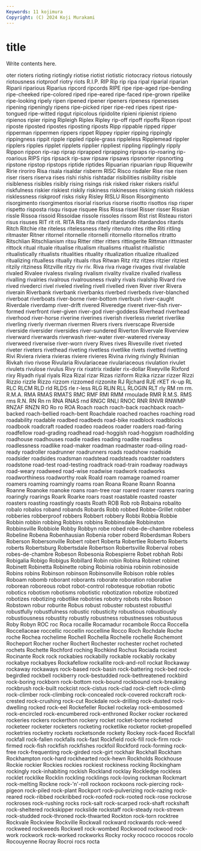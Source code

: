 ```yaml
---
Keywords: 11 kojimura
Copyright: (C) 2024 Koji Murakami
---
```


# title

Write contents here.



oter rioters rioting
riotingly riotise riotist riotistic riotocracy riotous riotously riotousness riotproof riotry
riots R.I.P. RIP Rip rip ripa ripal riparial riparian Riparii
riparious Riparius ripcord ripcords RIPE ripe ripe-aged ripe-bending ripe-cheeked ripe-colored
riped ripe-eared ripe-faced ripe-grown ripelike ripe-looking ripely ripen ripened ripener
ripeners ripeness ripenesses ripening ripeningly ripens ripe-picked riper ripe-red ripes
ripest ripe-tongued ripe-witted ripgut ripicolous ripidolite ripieni ripienist ripieno ripienos
ripier riping Ripleigh Riplex Ripley rip-off ripoff ripoffs Ripon ripost
riposte riposted ripostes riposting riposts Ripp rippable ripped ripper ripperman
rippermen rippers rippet Rippey rippier ripping rippingly rippingness rippit ripple
rippled ripple-grass rippleless Ripplemead rippler ripplers ripples ripplet ripplets ripplier
rippliest rippling ripplingly ripply Rippon rippon rip-rap riprap riprapped riprapping
ripraps rip-roaring rip-roarious RIPS rips ripsack rip-saw ripsaw ripsaws ripsnorter
ripsnorting ripstone ripstop ripstops riptide riptides Ripuarian ripuarian ripup Riquewihr
Ririe riroriro Risa risala risaldar risberm RISC Risco risdaler Rise
rise risen riser risers riserva rises rishi rishis rishtadar risibilities
risibility risible risibleness risibles risibly rising risings risk risked risker
riskers riskful riskfulness riskier riskiest riskily riskiness riskinesses risking riskish
riskless risklessness riskproof risks risky Risley RISLU Rison Risorgimento risorgimento
risorgimentos risorial risorius risorse risotto risottos risp risper rispetto risposta
risqu risque risquee Riss Rissa rissel Risser risser Rissian rissle
Rissoa rissoid Rissoidae rissole rissoles rissom Rist rist Risteau ristori
risus risuses RIT rit rit. RITA Rita rita ritard ritardando
ritardandos ritards Ritch Ritchie rite riteless ritelessness ritely ritenuto rites
rithe Riti ritling ritmaster Ritner ritornel ritornelle ritornelli ritornello ritornellos
ritratto Ritschlian Ritschlianism ritsu Ritter ritter ritters rittingerite Rittman rittmaster
rittock ritual rituale ritualise ritualism ritualisms ritualist ritualistic ritualistically ritualists
ritualities rituality ritualization ritualize ritualized ritualizing ritualless ritually rituals ritus
Ritwan Ritz ritz ritzes ritzier ritziest ritzily ritziness Ritzville ritzy
riv riv. Riva riva rivage rivages rival rivalable rivaled Rivalee
rivaless rivaling rivalism rivality rivalize rivalled rivalless rivalling rivalries rivalrous
rivalrousness rivalry rivals rivalship Rivard rive rived rivederci rivel riveled
riveling rivell rivelled riven River river Rivera riverain Riverbank riverbank
riverbanks riverbed riverbeds river-blanched riverboat riverboats river-borne river-bottom riverbush river-caught
Riverdale riverdamp river-drift rivered Riveredge riveret river-fish river-formed riverfront river-given
river-god river-goddess Riverhead riverhead riverhood river-horse riverine riverines riverish riverless
riverlet riverlike riverling riverly riverman rivermen Rivers rivers riverscape Riverside
riverside riversider riversides river-sundered Riverton Rivervale Riverview riverward riverwards riverwash
river-water river-watered riverway riverweed riverwise river-worn rivery Rives rives Rivesville
rivet riveted riveter riveters rivethead riveting rivetless rivetlike rivets rivetted
rivetting Rivi Riviera riviera rivieras riviere rivieres Rivina riving rivingly
Rivinian Rivkah rivo rivose Rivularia Rivulariaceae rivulariaceous rivulation rivulet rivulets
rivulose rivulus Rivy rix rixatrix rixdaler rix-dollar Rixeyville Rixford rixy
Riyadh riyal riyals Riza Rizal rizar Rizas riziform Rizika rizzar
rizzer Rizzi Rizzio rizzle Rizzo rizzom rizzomed rizzonite RJ Rjchard
RJE rKET rk-up RL RLC RLCM RLD rld RLDS rle
r-less RLG RLIN RLL RLOGIN RLT rly RM rm rm.
R.M.A. RMA RMAS RMATS RMC RMF RMI RMM rmoulade RMR
R.M.S. RMS rms R.N. RN Rn rn RNA RNAS rnd
RNGC RNLI RNOC RNR RNVR RNWMP RNZAF RNZN RO Ro
ro ROA Roach roach roach-back roachback roach-backed roach-bellied roach-bent Roachdale
roached roaches roaching road roadability roadable roadbed roadbeds road-bike roadblock
roadblocks roadbook roadcraft roaded roadeo roadeos roader roaders road-faring roadfellow
road-grading roadhead road-hoggish road-hoggism roadholding roadhouse roadhouses roadie roadies roading
roadite roadless roadlessness roadlike road-maker roadman roadmaster road-oiling road-ready roadroller
roadrunner roadrunners roads roadshow roadside roadsider roadsides roadsman roadstead roadsteads
roadster roadsters roadstone road-test road-testing roadtrack road-train roadway roadways road-weary
roadweed road-wise roadwise roadwork roadworks roadworthiness roadworthy roak Roald roam
roamage roamed roamer roamers roaming roamingly roams roan Roana Roane
Roann Roanna Roanne Roanoke roanoke roans roan-tree roar roared roarer
roarers roaring roaringly roarings Roark Roarke roars roast roastable roasted
roaster roasters roasting roastingly roasts Roath ROB Rob rob Robaina
robalito robalo robalos roband robands Robards Robb robbed Robbe-Grillet robber
robberies robberproof robbers Robbert robbery Robbi Robbia Robbie Robbin robbin
robbing Robbins robbins Robbinsdale Robbinston Robbinsville Robbiole Robby Robbyn robe
robed robe-de-chambre robeless Robeline Robena Robenhausian Robenia rober roberd Roberdsman
Robers Roberson Robersonville Robert robert Roberta Robertlee Roberto Roberts roberts
Robertsburg Robertsdale Robertson Robertsville Roberval robes robes-de-chambre Robeson Robesonia Robespierre
Robet robhah Robi Robigalia Robigo Robigus Robillard Robin robin Robina
Robinet robinet Robinett Robinetta Robinette robing Robinia robinia robinin robinoside
Robins robins Robinson robinson Robinsonville Robison roble robles Roboam robomb
roborant roborants roborate roboration roborative roborean roboreous robot robot-control robotesque
robotian robotic robotics robotism robotisms robotistic robotization robotize robotized robotizes
robotizing robotlike robotries robotry robots robs Robson Robstown robur roburite
Robus robust robuster robustest robustful robustfully robustfulness robustic robusticity robustious
robustiously robustiousness robustity robustly robustness robustnesses robustuous Roby Robyn ROC
roc Roca rocaille Rocamadur rocambole Rocca Roccella Roccellaceae roccellic roccellin
roccelline Rocco Roch Rochdale Roche roche Rochea rochelime Rochell Rochella
Rochelle rochelle Rochemont Rocheport Rocher rocher Rochert Rochester rochester rochet
rocheted rochets Rochette Rochford roching Rochkind Rochus Rociada rociest Rocinante
Rock rock rockabies rockabilly rockable rockably rockaby rockabye rockabyes Rockafellow
rockallite rock-and-roll rockat Rockaway rockaway rockaways rock-based rock-basin rock-battering rock-bed
rock-begirdled rockbell rockberry rock-bestudded rock-bethreatened rockbird rock-boring rockborn rock-bottom rock-bound
rockbound rock-breaking rockbrush rock-built rockcist rock-cistus rock-clad rock-cleft rock-climb rock-climber
rock-climbing rock-concealed rock-covered rockcraft rock-crested rock-crushing rock-cut Rockdale rock-drilling rock-dusted
rock-dwelling rocked rock-eel Rockefeller Rockel rockelay rock-embosomed rock-encircled rock-encumbered rock-enthroned
Rocker rocker rockered rockeries rockers rockerthon rockery rocket rocket-borne rocketed
rocketeer rocketer rocketers rocketing rocketlike rocketor rocket-propelled rocketries rocketry rockets
rocketsonde rockety Rockey rock-faced Rockfall rockfall rock-fallen rockfalls rock-fast Rockfield
rock-fill rock-firm rock-firmed rock-fish rockfish rockfishes rockfoil Rockford rock-forming rock-free
rock-frequenting rock-girded rock-girt rockhair Rockhall Rockham Rockhampton rock-hard rockhearted rock-hewn
Rockholds Rockhouse Rockie rockier Rockies rockies rockiest rockiness rocking Rockingham
rockingly rock-inhabiting rockish Rockland rocklay Rockledge rockless rocklet rocklike Rocklin
rockling rocklings rock-loving rockman Rockmart rock-melting Rockne rock-'n'-roll rockoon rockoons
rock-piercing rock-pigeon rock-piled rock-plant Rockport rock-pulverizing rock-razing rock-reared rock-ribbed rockribbed
rock-roofed rock-rooted rock-rose rockrose rockroses rock-rushing rocks rock-salt rock-scarped rock-shaft
rockshaft rock-sheltered rockskipper rockslide rockstaff rock-steady rock-strewn rock-studded rock-throned rock-thwarted
Rockton rock-torn rocktree Rockvale Rockview Rockville Rockwall rockward rockwards rock-weed
rockweed rockweeds Rockwell rock-wombed Rockwood rockwood rock-work rockwork rock-worked rockworks
Rocky rocky rococo rococos rocolo Rocouyenne Rocray Rocroi rocs rocta
